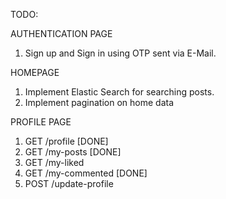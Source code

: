 TODO:

AUTHENTICATION PAGE
1. Sign up and Sign in using OTP sent via E-Mail.

HOMEPAGE
1. Implement Elastic Search for searching posts.
2. Implement pagination on home data

PROFILE PAGE
1. GET /profile [DONE]
2. GET /my-posts [DONE]
3. GET /my-liked
4. GET /my-commented [DONE]
5. POST /update-profile

